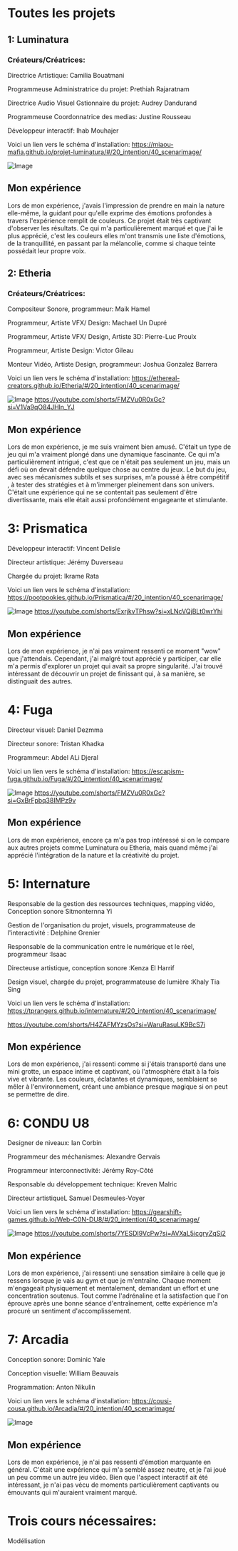 # Toutes les projets #

## 1: Luminatura ##
### Créateurs/Créatrices: ###
 Directrice Artistique: Camilia Bouatmani

 Programmeuse Administratrice du projet: Prethiah Rajaratnam

 Directrice Audio Visuel Gstionnaire du projet: Audrey Dandurand

 Programmeuse Coordonnatrice des medias: Justine Rousseau

 Développeur interactif: Ihab Mouhajer

Voici un lien vers le schéma d'installation:
https://miaou-mafia.github.io/projet-luminatura/#/20_intention/40_scenarimage/


![Image](medias/luminatura_resultat.jpg) 

## Mon expérience ##

Lors de mon expérience, j'avais l'impression de prendre en main la nature elle-même, la guidant pour qu'elle exprime des émotions profondes à travers l'expérience remplit de couleurs. Ce projet était très captivant d'observer les résultats. Ce qui m'a particulièrement marqué et que j'ai le plus apprécié, c'est les couleurs elles m'ont transmis une liste d'émotions, de la tranquillité, en passant par la mélancolie, comme si chaque teinte possédait leur propre voix.


## 2: Etheria ##
### Créateurs/Créatrices: ###
 Compositeur Sonore, programmeur: Maik Hamel

 Programmeur, Artiste VFX/ Design: Machael Un Dupré

 Programmeur, Artiste VFX/ Design, Artiste 3D: Pierre-Luc Proulx

 Programmeur, Artiste Design: Victor Gileau

 Monteur Vidéo, Artiste Design, programmeur: Joshua Gonzalez Barrera

Voici un lien vers le schéma d'installation:
https://ethereal-creators.github.io/Etheria/#/20_intention/40_scenarimage/

![Image](medias/etheria_vue.jpg) 
https://youtube.com/shorts/FMZVu0R0xGc?si=V1Va9qO84JHln_YJ

## Mon expérience ##

Lors de mon expérience, je me suis vraiment bien amusé. C'était un type de jeu qui m'a vraiment plongé dans une dynamique fascinante. Ce qui m'a particulièrement intrigué, c'est que ce n'était pas seulement un jeu, mais un défi où on devait défendre quelque chose au centre du jeux. Le but du jeu, avec ses mécanismes subtils et ses surprises, m'a poussé à être compétitif , à tester des stratégies et à m'immerger pleinement dans son univers. C'était une expérience qui ne se contentait pas seulement d'être divertissante, mais elle était aussi profondément engageante et stimulante.

# 3: Prismatica #
Développeur interactif: Vincent Delisle

Directeur artistique: Jérémy Duverseau

Chargée du projet: Ikrame Rata


Voici un lien vers le schéma d'installation:
https://pootpookies.github.io/Prismatica/#/20_intention/40_scenarimage/

![Image](medias/prismatica.jpg) 
https://youtube.com/shorts/ExrjkvTPhsw?si=xLNcVQjBLt0wrYhi

## Mon expérience ##

Lors de mon expérience, je n'ai pas vraiment ressenti ce moment "wow" que j'attendais. Cependant, j'ai malgré tout apprécié y participer, car elle m'a permis d'explorer un projet qui avait sa propre singularité. J'ai trouvé intéressant de découvrir un projet de finissant qui, à sa manière, se distinguait des autres.

# 4: Fuga #

 Directeur visuel: Daniel Dezmma

Directeur sonore: Tristan Khadka

Programmeur: Abdel ALi Djeral

Voici un lien vers le schéma d'installation:
https://escapism-fuga.github.io/Fuga/#/20_intention/40_scenarimage/


![Image](medias/fuga_image_ensemble.jpg) 
https://youtube.com/shorts/FMZVu0R0xGc?si=GxBrFpbq38IMPz9v

## Mon expérience ##

Lors de mon expérience, encore ça m'a pas trop intéressé si on le compare aux autres projets comme Luminatura ou Etheria, mais quand même j'ai apprécié l'intégration de la nature et la créativité du projet.


# 5: Internature #

Responsable de la gestion des ressources techniques, mapping vidéo, Conception sonore Sitmonternna Yi

Gestion de l'organisation du projet, visuels, programmateuse de l'interactivité : Delphine Grenier

 Responsable de la communication entre le numérique et le réel, programmeur :Isaac

 Directeuse artistique, conception sonore :Kenza El Harrif
 
 Design visuel, chargée du projet, programmateuse de lumière :Khaly Tia Sing

 Voici un lien vers le schéma d'installation:
https://tprangers.github.io/internature/#/20_intention/40_scenarimage/

https://youtube.com/shorts/H4ZAFMYzsOs?si=WaruRasuLK9BcS7i

## Mon expérience ##

Lors de mon expérience, j'ai ressenti comme si j'étais transporté dans une mini grotte, un espace intime et captivant, où l'atmosphère était à la fois vive et vibrante. Les couleurs, éclatantes et dynamiques, semblaient se mêler à l'environnement, créant une ambiance presque magique si on peut se permettre de dire.

# 6: CONDU U8 #
Designer de niveaux: Ian Corbin

Programmeur des méchanismes: Alexandre Gervais

Programmeur interconnectivité: Jérémy Roy-Côté

Responsable du développement technique: Kreven Malric

Directeur artistiqueL Samuel Desmeules-Voyer

Voici un lien vers le schéma d'installation:
https://gearshift-games.github.io/Web-C0N-DU8/#/20_intention/40_scenarimage/

![Image](medias/condu_u8_ensemble.jpg) 
https://youtube.com/shorts/7YESDI9VcPw?si=AVXaL5icgryZqSj2

## Mon expérience ##

Lors de mon expérience, j'ai ressenti une sensation similaire à celle que je ressens lorsque je vais au gym et que je m'entraîne. Chaque moment m'engageait physiquement et mentalement, demandant un effort et une concentration soutenus. Tout comme l'adrénaline et la satisfaction que l'on éprouve après une bonne séance d'entraînement, cette expérience m'a procuré un sentiment d'accomplissement.

# 7: Arcadia #
Conception sonore: Dominic Yale

Conception visuelle: William Beauvais

Programmation: Anton Nikulin

Voici un lien vers le schéma d'installation:
https://cousi-cousa.github.io/Arcadia/#/20_intention/40_scenarimage/

![Image](medias/arcadia_image_jeu.jpg) 

## Mon expérience ##

Lors de mon expérience, je n'ai pas ressenti d'émotion marquante en général. C'était une expérience qui m'a semblé assez neutre, et je l'ai joué un peu comme un autre jeu vidéo. Bien que l'aspect interactif ait été intéressant, je n'ai pas vécu de moments particulièrement captivants ou émouvants qui m'auraient vraiment marqué.

# Trois cours nécessaires: #

Modélisation 

